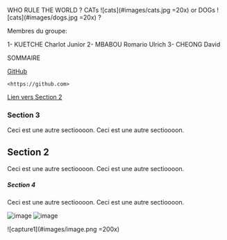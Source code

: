 WHO RULE THE WORLD ? CATs ![cats](#images/cats.jpg =20x) or DOGs ![cats](#images/dogs.jpg =20x) ?

Membres du groupe:

1- KUETCHE Charlot Junior
2- MBABOU Romario Ulrich
3- CHEONG David

SOMMAIRE


[GitHub](https://ynov.com)

    <https://github.com>

[Lien vers Section 2](#section-2)

### Section 3
Ceci est une autre sectioooon.
Ceci est une autre sectioooon.

## Section 2
Ceci est une autre sectioooon.
Ceci est une autre sectioooon.

##### Section 4
Ceci est une autre sectioooon.
Ceci est une autre sectioooon.

<img src="https://tse4.mm.bing.net/th?id=OIP.PruNhkOIqtt1AkEr2GkaagHaEK&pid=Api&P=0&h=180" alt="image" style="with:20px"/>

<img src="https://tse4.mm.bing.net/th?id=OIP.PruNhkOIqtt1AkEr2GkaagHaEK&pid=Api&P=0&h=180" alt="image" style="with:200px"/>

![capture1](#images/image.png =200x)